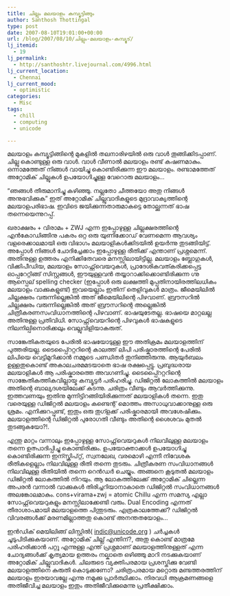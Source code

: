```yaml
---
title: ചില്ലും മലയാളം കമ്പ്യൂട്ടിങ്ങും
author: Santhosh Thottingal
type: post
date: 2007-08-10T19:01:00+00:00
url: /blog/2007/08/10/ചില്ലും-മലയാളം-കമ്പ്യൂട്/
lj_itemid:
  - 19
lj_permalink:
  - http://santhoshtr.livejournal.com/4996.html
lj_current_location:
  - Chennai
lj_current_mood:
  - optimistic
categories:
  - Misc
tags:
  - chill
  - computing
  - unicode

---
```

മലയാളം കമ്പ്യൂട്ടിങ്ങിന്റെ മുകളില്‍ തലനാരിഴയില്‍ ഒരു വാള്‍ തൂങ്ങിക്കിടപ്പാണ്. ചില്ലു കൊണ്ടുള്ള ഒരു വാള്‍. വാള്‍ വീണാല്‍ മലയാളം രണ്ട് കഷണമാകും. ഒന്നാമത്തേത് നിങ്ങള്‍ വായിച്ചു കൊണ്ടിരിക്കുന്ന ഈ മലയാളം. രണ്ടാമത്തേത് അറ്റോമിക് ചില്ലുകള്‍ ഉപയോഗിച്ചുള്ള വേറൊരു മലയാളം&#8230;

&#8220;ഞങ്ങള്‍ തീരുമാനിച്ചു കഴിഞ്ഞു. നല്ലതോ ചീത്തയോ അതു നിങ്ങള്‍ അനുഭവിക്കുക&#8221; ഇത് അറ്റോമിക് ചില്ലുവാദികളുടെ മുദ്രാവാക്യത്തിന്റെ മലയാളപരിഭാഷ. ഇവിടെ ജയിക്കുന്നതാരുമാകട്ടെ തോല്ക്കുന്നത് ഭാഷ തന്നെയെന്നുറപ്പ്.

ഖരാക്ഷരം + വിരാമം + ZWJ എന്ന ഇപ്പോഴുള്ള ചില്ലക്ഷരത്തിന്റെ എന്‍കോഡിങ്ങിനു പകരം ഒറ്റ ഒരു യുണിക്കോഡ് വേണമെന്ന ആവശ്യം വളരെക്കാലമായി ഒരു വിഭാഗം മലയാളികള്‍ക്കിടയില്‍ ഉയര്‍ന്നു തുടങ്ങിയിട്ട്. അപ്പോള്‍ നിങ്ങള്‍ ചോദിച്ചേക്കാം ഇപ്പോഴുള്ള രീതിക്ക് എന്താണ് പ്രശ്നമെന്ന്. അതിനുള്ള ഉത്തരം എനിക്കിതേവരെ മനസ്സിലായിട്ടില്ല. മലയാളം ബ്ലോഗുകള്‍, വിക്കിപീഡിയ, മലയാളം സോഫ്റ്റ്​വെയറുകള്‍, പ്രാദേശികവത്കരിക്കപ്പെട്ട ഓപ്പറേറ്റിങ്ങ് സിസ്റ്റങ്ങള്‍, ഈയുള്ളവന്‍ തയ്യാറാക്കിക്കൊണ്ടിരിക്കുന്ന ഗ്നു ആസ്പെല് spelling checker (ഇപ്പോള്‍ ഒരു ലക്ഷത്തി മുപ്പതിനായിരത്തിലധികം മലയാളം വാക്കുകളുണ്ട്) ഇവയെല്ലാം ഇതിന് തെളിവുകള്‍ മാത്രം. ജീമെയിലില്‍ ചില്ലക്ഷരം വരുന്നില്ലെങ്കില്‍ അത് ജീമെയിലിന്റെ പിഴവാണ്. ബ്രൗസറില്‍ ചില്ലക്ഷരം വരുന്നില്ലെങ്കില്‍ അത് ബ്രൗസറിന്റെ അല്ലെങ്കില്‍ ചിത്രീകരണസംവിധാനത്തിന്റെ പിഴവാണ്. ഭാഷയുടേതല്ല. ഭാഷയെ മാറ്റലല്ല അതിനുള്ള പ്രതിവിധി. സോഫ്റ്റ്​വെയറിന്റെ പിഴവുകള്‍ ഭാഷകളുടെ നിലനില്പിനൊരിക്കലും വെല്ലുവിളിയാകരുത്.

സാങ്കേതികതയുടെ പേരില്‍ ഭാഷയോടുള്ള ഈ അതിക്രമം മലയാളത്തിന് പുത്തരിയല്ല. ടൈപ്പ്റൈറ്ററിന്റെ കാലത്ത് ലിപി പരിഷ്കാരത്തിന്റെ പേരില്‍ ലിപിയെ വെട്ടിമുറിക്കാന്‍ നമ്മുടെ പണ്ഡിതര്‍ തുനിഞ്ഞിരുന്നു. ആയുര്‍ബലം ഉള്ളതുകൊണ്ട് അകാലചരമമടയാതെ ഭാഷ രക്ഷപ്പെട്ടു. പ്രബുദ്ധരായ മലയാളികള്‍ ആ പരിഷ്കാരത്തെ അവഗണിച്ചു. ടൈപ്പ്റൈറ്ററിന്റെ സാങ്കേതികത്തികവില്ലായ്മ കമ്പ്യൂട്ടര്‍ പരിഹരിച്ചു. ഡിജിറ്റല്‍ ലോകത്തില്‍ മലയാളം അതിന്റെ ബാല്യദശയിലേക്ക് കടന്നു. ചരിത്രം വീണ്ടും ആവര്‍ത്തിക്കുന്നു. ഇത്തവണയും ഇതിനു മുന്നിട്ടിറങ്ങിയിരിക്കുന്നത് മലയാളികള്‍ തന്നെ. ഇതു വരെയുള്ള ഡിജിറ്റല്‍ മലയാളം കണ്ടെന്റ് മൊത്തം അസാധുവാക്കാനുള്ള ഒരു ശ്രമം. എനിക്കുറപ്പുണ്ട്, ഇതും ഒരു തുഗ്ളക്ക് പരിഷ്കാരമായി അവശേഷിക്കും. മലയാളത്തിന്റെ ഡിജിറ്റല്‍ പുരോഗതി വീണ്ടും അതിന്റെ ശൈശവം മുതല്‍ തുടങ്ങുകയോ?!.

എന്തു മാറ്റം വന്നാലും ഇപ്പോഴുള്ള സോഫ്റ്റ്​വെയറുകള്‍ നിലവിലുള്ള മലയാളം തന്നെ ഉത്പാദിപ്പിച്ചു കൊണ്ടിരിക്കും. ഉപയോക്താക്കള്‍ ഉപയോഗിച്ചു കൊണ്ടിരിക്കുന്ന ഇന്സ്ക്രിപ്റ്റ്, സ്വനലേഖ, വരമൊഴി എന്നീ നിവേശക രീതികളെല്ലാം നിലവിലുള്ള രീതി തന്നെ തുടരും. ചിത്രീകരണ സംവിധാനങ്ങള്‍ നിലവിലുള്ള രീതിയില്‍ തന്നെ റെന്‍ഡര്‍ ചെയ്യും. അങ്ങനെ കൂടുതല്‍ മലയാളം ഡിജിറ്റല്‍ ലോകത്തില്‍ നിറയും. ആ ലോകത്തിലേക്ക് അറ്റോമിക് ചില്ലെന്ന അപരന്‍ വന്നാല്‍ വാക്കുകള്‍ തിരിച്ചറിയാനാകാതെ ഡിജിറ്റല്‍ സംവിധാനങ്ങള്‍ അലങ്കോലമാകും. cons+virama+zwj = atomic Chillu എന്ന സമസ്യ എല്ലാ സോഫ്റ്റ്​വെയറുകളും മനസ്സിലാക്കേണ്ടി വരും. Dual Encoding എന്നത് തീരാശാപമായി മലയാളത്തെ പിന്തുടരും. എത്രകാലത്തേക്ക്? ഡിജിറ്റല്‍ വിവരങ്ങള്‍ക്ക് മരണമില്ലാത്തതു കൊണ്ട് അനന്തതയോളം&#8230;

ഇന്‍ഡിക് മെയിലിങ്ങ് ലിസ്റ്റില്‍( indic@unicode.org ) ചര്‍ച്ചകള്‍ ചൂടുപിടിക്കുകയാണ്. അറ്റോമിക് ചില്ല് എന്തിന്?, അതു കൊണ്ട് മാത്രമേ പരിഹരിക്കാന്‍ പറ്റൂ എന്നുള്ള എന്ത് പ്രശ്നമാണ് മലയാളത്തിനുള്ളത് എന്ന ചോദ്യങ്ങള്‍ക്ക് കൃത്യമായ ഉത്തരം നല്കാതെ ഒഴിഞ്ഞു മാറി നടക്കുകയാണ് അറ്റോമിക് ചില്ലുവാദികള്‍. ചിലരുടെ വ്യക്തിപരമായ പ്രശസ്തിക്കു വേണ്ടി മലയാളത്തിനെ കുരുതി കൊടുക്കണോ? ചരിത്രപരമായ മറ്റൊരു മണ്ടത്തരത്തിന് മലയാളം ഇരയാവല്ലേ എന്നു നമുക്കു പ്രാര്‍ത്ഥിക്കാം. നിരവധി ആക്രമണങ്ങളെ അതിജീവിച്ച മലയാളം ഇതും അതിജീവിക്കുമെന്നു പ്രതീക്ഷിക്കാം.